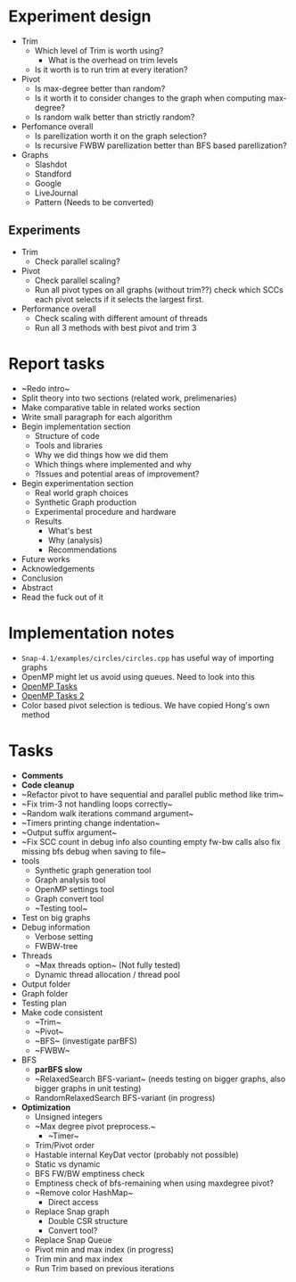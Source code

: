 # Experiment design
* Trim
  * Which level of Trim is worth using?
    * What is the overhead on trim levels
  * Is it worth is to run trim at every iteration?
* Pivot
  * Is max-degree better than random?
  * Is it worth it to consider changes to the graph when computing max-degree?
  * Is random walk better than strictly random?
* Perfomance overall
  * Is parellization worth it on the graph selection?
  * Is recursive FWBW parellization better than BFS based parellization?
* Graphs
  * Slashdot
  * Standford
  * Google
  * LiveJournal
  * Pattern (Needs to be converted)

## Experiments
* Trim
  * Check parallel scaling?
* Pivot
  * Check parallel scaling?
  * Run all pivot types on all graphs (without trim??) check which SCCs each pivot selects if it selects the largest first.
* Performance overall
  * Check scaling with different amount of threads
  * Run all 3 methods with best pivot and trim 3

# Report tasks
* ~Redo intro~
* Split theory into two sections (related work, prelimenaries)
* Make comparative table in related works section
* Write small paragraph for each algorithm
* Begin implementation section
  * Structure of code
  * Tools and libraries
  * Why we did things how we did them
  * Which things where implemented and why
  * ?Issues and potential areas of improvement?
* Begin experimentation section
  * Real world graph choices
  * Synthetic Graph production
  * Experimental procedure and hardware
  * Results
    * What's best
    * Why (analysis)
    * Recommendations
* Future works
* Acknowledgements
* Conclusion
* Abstract
* Read the fuck out of it

# Implementation notes
* `Snap-4.1/examples/circles/circles.cpp` has useful way of importing graphs
* OpenMP might let us avoid using queues. Need to look into this
* [OpenMP Tasks](http://pages.tacc.utexas.edu/~eijkhout/pcse/html/omp-task.html)
* [OpenMP Tasks 2](https://openmp.org/wp-content/uploads/sc13.tasking.ruud.pdf)
* Color based pivot selection is tedious. We have copied Hong's own method

# Tasks
* **Comments**
* **Code cleanup**
* ~Refactor pivot to have sequential and parallel public method like trim~
* ~Fix trim-3 not handling loops correctly~
* ~Random walk iterations command argument~
* ~Timers printing change indentation~
* ~Output suffix argument~
* ~Fix SCC count in debug info also counting empty fw-bw calls also fix missing bfs debug when saving to file~
* tools
  * Synthetic graph generation tool
  * Graph analysis tool
  * OpenMP settings tool
  * Graph convert tool
  * ~Testing tool~
* Test on big graphs
* Debug information
  * Verbose setting
  * FWBW-tree
* Threads
  * ~Max threads option~ (Not fully tested)
  * Dynamic thread allocation / thread pool
* Output folder
* Graph folder
* Testing plan
* Make code consistent
  * ~Trim~
  * ~Pivot~
  * ~BFS~ (investigate parBFS)
  * ~FWBW~
* BFS
  * **parBFS slow**
  * ~RelaxedSearch BFS-variant~ (needs testing on bigger graphs, also bigger graphs in unit testing)
  * RandomRelaxedSearch BFS-variant (in progress)
* **Optimization**
  * Unsigned integers
  * ~Max degree pivot preprocess.~
    * ~Timer~
  * Trim/Pivot order
  * Hastable internal KeyDat vector (probably not possible)
  * Static vs dynamic
  * BFS FW/BW emptiness check
  * Emptiness check of bfs-remaining when using maxdegree pivot?
  * ~Remove color HashMap~
    * Direct access
  * Replace Snap graph
    * Double CSR structure
    * Convert tool?
  * Replace Snap Queue
  * Pivot min and max index (in progress)
  * Trim min and max index
  * Run Trim based on previous iterations

